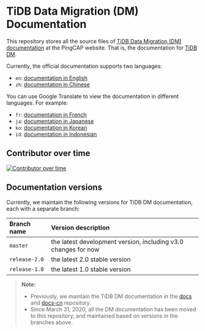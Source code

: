 # TiDB Data Migration (DM) Documentation

This repository stores all the source files of [TiDB Data Migration (DM) documentation](https://pingcap.com/docs/tidb-data-migration/stable/) at the PingCAP website. That is, the documentation for [TiDB DM](https://github.com/pingcap/dm).

Currently, the official documentation supports two languages:

- `en`: [documentation in English](/en/TOC.md)
- `zh`: [documentation in Chinese](/zh/TOC.md)

You can use Google Translate to view the documentation in different languages. For example:

- `fr`: [documentation in French](http://translate.google.com/translate?hl=en&sl=en&tl=fr&u=https%3A%2F%2Fgithub.com%2Fpingcap%2Fdocs-dm%2Fblob%2Frelease-2.0%2Fen%2FTOC.md)
- `ja`: [documentation in Japanese](http://translate.google.com/translate?hl=en&sl=en&tl=ja&u=https%3A%2F%2Fgithub.com%2Fpingcap%2Fdocs-dm%2Fblob%2Frelease-2.0%2Fen%2FTOC.md)
- `ko`: [documentation in Korean](http://translate.google.com/translate?hl=en&sl=en&tl=ko&u=https%3A%2F%2Fgithub.com%2Fpingcap%2Fdocs-dm%2Fblob%2Frelease-2.0%2Fen%2FTOC.md)
- `id`: [documentation in Indonesian](http://translate.google.com/translate?hl=en&sl=en&tl=id&u=https%3A%2F%2Fgithub.com%2Fpingcap%2Fdocs-dm%2Fblob%2Frelease-2.0%2Fen%2FTOC.md)

## Contributor over time

[![Contributor over time](https://contributor-graph-api.apiseven.com/contributors-svg?chart=contributorOverTime&repo=pingcap/docs-dm)](https://www.apiseven.com/en/contributor-graph?chart=contributorOverTime&repo=pingcap/docs-dm)

## Documentation versions

Currently, we maintain the following versions for TiDB DM documentation, each with a separate branch:

| Branch name | Version description |
| :--- | :-- |
| `master` | the latest development version, including v3.0 changes for now |
| `release-2.0` | the latest 2.0 stable version |
| `release-1.0` | the latest 1.0 stable version |

> **Note:**
>
> - Previously, we maintain the TiDB DM documentation in the [docs](https://github.com/pingcap/docs) and [docs-cn](https://github.com/pingcap/docs-cn) repository.
> - Since March 31, 2020, all the DM documentation has been moved to this repository, and maintained based on versions in the branches above.
